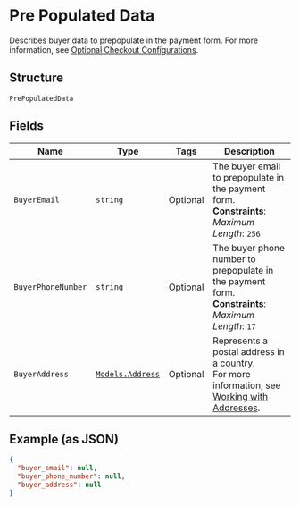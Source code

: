
# Pre Populated Data

Describes buyer data to prepopulate in the payment form.
For more information,
see [Optional Checkout Configurations](https://developer.squareup.com/docs/checkout-api/optional-checkout-configurations).

## Structure

`PrePopulatedData`

## Fields

| Name | Type | Tags | Description |
|  --- | --- | --- | --- |
| `BuyerEmail` | `string` | Optional | The buyer email to prepopulate in the payment form.<br>**Constraints**: *Maximum Length*: `256` |
| `BuyerPhoneNumber` | `string` | Optional | The buyer phone number to prepopulate in the payment form.<br>**Constraints**: *Maximum Length*: `17` |
| `BuyerAddress` | [`Models.Address`](../../doc/models/address.md) | Optional | Represents a postal address in a country.<br>For more information, see [Working with Addresses](https://developer.squareup.com/docs/build-basics/working-with-addresses). |

## Example (as JSON)

```json
{
  "buyer_email": null,
  "buyer_phone_number": null,
  "buyer_address": null
}
```

